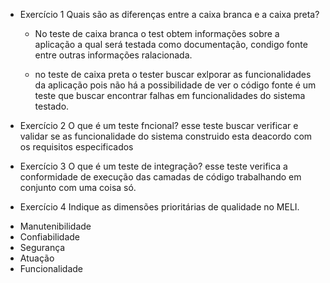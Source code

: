 - Exercício 1
Quais são as diferenças entre a caixa branca e a caixa preta?
    * No teste de caixa branca o test obtem informações sobre a aplicação a qual será testada como documentação, 
    condigo fonte entre outras informações ralacionada.

    * no teste de caixa preta o tester buscar exlporar as funcionalidades da aplicação pois não há a possibilidade de ver o código fonte é um teste que buscar encontrar falhas em funcionalidades do sistema testado.

- Exercício 2
O que é um teste fncional?
esse teste buscar verificar e validar se as funcionalidade do sistema construido esta deacordo com os requisitos especificados

- Exercício 3 
O que é um teste de integração?
esse teste verifica a conformidade de execução das camadas de código trabalhando em conjunto com uma coisa só.

- Exercício 4
Indique as dimensões prioritárias de qualidade no MELI.
* Manutenibilidade
* Confiabilidade
* Segurança
* Atuação
* Funcionalidade



